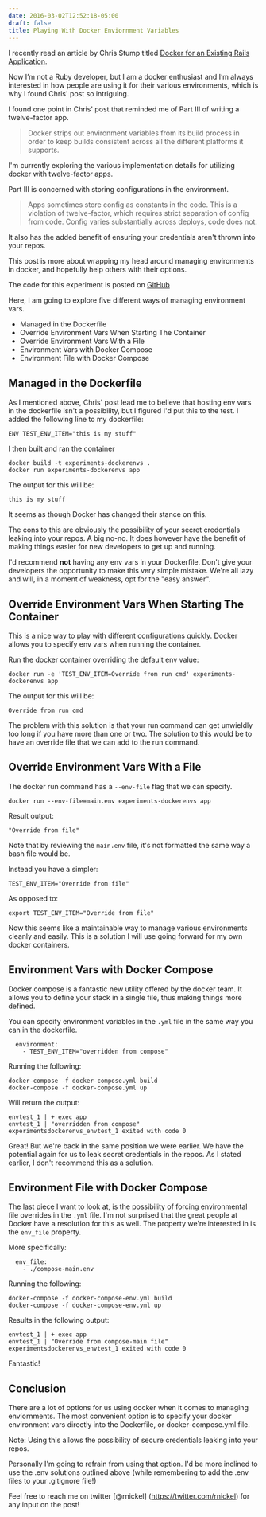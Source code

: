 ```yaml
---
date: 2016-03-02T12:52:18-05:00
draft: false
title: Playing With Docker Enviornment Variables
---
```




I recently read an article by Chris Stump titled [Docker for an Existing Rails Application](http://chrisstump.online/2016/02/20/docker-existing-rails-application/).

Now I’m not a Ruby developer, but I am a docker enthusiast and I’m always interested in how people are using it for their
various environments, which is why I found Chris' post so intriguing.

I found one point in Chris' post that reminded me of Part III of writing a twelve-factor app.
> Docker strips out environment variables from its build process in order to keep builds consistent across all the different platforms it supports.

I'm currently exploring the various implementation details for utilizing docker with twelve-factor apps.

Part III is concerned with storing configurations in the environment.

> Apps sometimes store config as constants in the code. This is a violation of twelve-factor, which requires strict
> separation of config from code. Config varies substantially across deploys, code does not.

It also has the added benefit of ensuring your credentials aren't thrown into your repos.

This post is more about wrapping my head around managing environments in docker, and hopefully help others with their
options.

The code for this experiment is posted on [GitHub](https://github.com/mrnickel/Experiments-DockerEnvs)

Here, I am going to explore five different ways of managing environment vars.

- Managed in the Dockerfile
- Override Environment Vars When Starting The Container
- Override Environment Vars With a File
- Environment Vars with Docker Compose
- Environment File with Docker Compose

## Managed in the Dockerfile

As I mentioned above, Chris' post lead me to believe that hosting env vars in the dockerfile isn't a possibility, but I
figured I'd put this to the test. I added the following line to my dockerfile:

```
ENV TEST_ENV_ITEM="this is my stuff"
```

I then built and ran the container
```
docker build -t experiments-dockerenvs .
docker run experiments-dockerenvs app
```

The output for this will be:
```
this is my stuff
```

It seems as though Docker has changed their stance on this.

The cons to this are obviously the possibility of your secret credentials leaking into your repos. A big no-no. It does however have the benefit of making things easier for new developers to get up and running.

I'd recommend **not** having any env vars in your Dockerfile. Don't give your developers the opportunity to make this very simple mistake. We're all lazy and will, in a moment of weakness, opt for the "easy answer".

## Override Environment Vars When Starting The Container

This is a nice way to play with different configurations quickly. Docker allows you to specify env vars when running the container.

Run the docker container overriding the default env value:
```
docker run -e 'TEST_ENV_ITEM=Override from run cmd' experiments-dockerenvs app
```

The output for this will be:
```
Override from run cmd
```

The problem with this solution is that your run command can get unwieldly too long if you have more than one or two. The solution to this would be to have an override file that we can add to the run command.

## Override Environment Vars With a File

The docker run command has a `--env-file` flag that we can specify.

```
docker run --env-file=main.env experiments-dockerenvs app
```

Result output:
```
"Override from file"
```

Note that by reviewing the `main.env` file, it's not formatted the same way a bash file would be.

Instead you have a simpler:
```
TEST_ENV_ITEM="Override from file"
```

As opposed to:
```
export TEST_ENV_ITEM="Override from file"
```

Now this seems like a maintainable way to manage various environments cleanly and easily. This is a solution I will use going forward for my own docker containers.

## Environment Vars with Docker Compose

Docker compose is a fantastic new utility offered by the docker team. It allows you to define your stack in a single file, thus making things more defined.

You can specify environment variables in the `.yml` file in the same way you can in the dockerfile.

```
  environment:
    - TEST_ENV_ITEM="overridden from compose"
```

Running the following:
```
docker-compose -f docker-compose.yml build
docker-compose -f docker-compose.yml up
```

Will return the output:
```
envtest_1 | + exec app
envtest_1 | "overridden from compose"
experimentsdockerenvs_envtest_1 exited with code 0
```

Great! But we're back in the same position we were earlier. We have the potential again for us to leak secret credentials in the repos. As I stated earlier, I don't recommend this as a solution.

## Environment File with Docker Compose

The last piece I want to look at, is the possibility of forcing environmental file overrides in the `.yml` file. I'm not surprised that the great people at Docker have a resolution for this as well. The property we're interested in is the `env_file` property.

More specifically:
```
  env_file:
    - ./compose-main.env
```

Running the following:
```
docker-compose -f docker-compose-env.yml build
docker-compose -f docker-compose-env.yml up
```

Results in the following output:
```
envtest_1 | + exec app
envtest_1 | "Override from compose-main file"
experimentsdockerenvs_envtest_1 exited with code 0
```

Fantastic!

## Conclusion

There are a lot of options for us using docker when it comes to managing enviornments. The most convenient option is to specify your docker environment vars directly into the Dockerfile, or docker-compose.yml file.

Note: Using this allows the possibility of secure credentials leaking into your repos.

Personally I'm going to refrain from using that option. I'd be more inclined to use the .env solutions outlined above (while remembering to add the .env files to your .gitignore file!)

Feel free to reach me on twitter [@rnickel] (https://twitter.com/rnickel) for any input on the post!